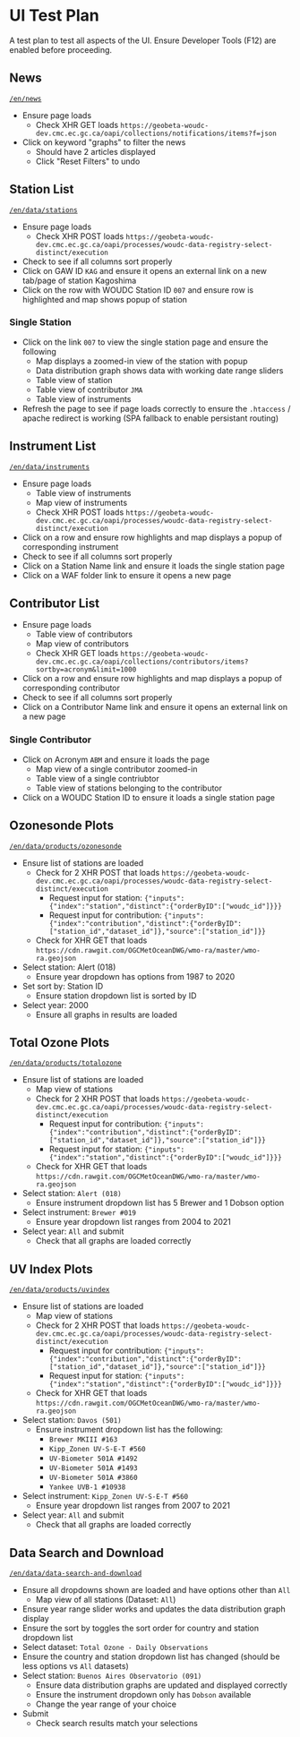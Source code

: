 # UI Test Plan

A test plan to test all aspects of the UI. Ensure Developer Tools (F12) are enabled before proceeding.

## News

[`/en/news`](https://beta-woudc-dev.cmc.ec.gc.ca/en/news)

- Ensure page loads
  - Check XHR GET loads `https://geobeta-woudc-dev.cmc.ec.gc.ca/oapi/collections/notifications/items?f=json`
- Click on keyword "graphs" to filter the news
  - Should have 2 articles displayed
  - Click "Reset Filters" to undo

## Station List

[`/en/data/stations`](https://beta-woudc-dev.cmc.ec.gc.ca/en/data/stations)

- Ensure page loads
  - Check XHR POST loads `https://geobeta-woudc-dev.cmc.ec.gc.ca/oapi/processes/woudc-data-registry-select-distinct/execution`
- Check to see if all columns sort properly
- Click on GAW ID `KAG` and ensure it opens an external link on a new tab/page of station Kagoshima
- Click on the row with WOUDC Station ID `007` and ensure row is highlighted and map shows popup of station

### Single Station

- Click on the link `007` to view the single station page and ensure the following
  - Map displays a zoomed-in view of the station with popup
  - Data distribution graph shows data with working date range sliders
  - Table view of station
  - Table view of contributor `JMA`
  - Table view of instruments
- Refresh the page to see if page loads correctly to ensure the `.htaccess` / apache redirect is working (SPA fallback to enable persistant routing)

## Instrument List

[`/en/data/instruments`](https://beta-woudc-dev.cmc.ec.gc.ca/en/data/instruments)

- Ensure page loads
  - Table view of instruments
  - Map view of instruments
  - Check XHR POST loads `https://geobeta-woudc-dev.cmc.ec.gc.ca/oapi/processes/woudc-data-registry-select-distinct/execution`
- Click on a row and ensure row highlights and map displays a popup of corresponding instrument
- Check to see if all columns sort properly
- Click on a Station Name link and ensure it loads the single station page
- Click on a WAF folder link to ensure it opens a new page

## Contributor List

- Ensure page loads
  - Table view of contributors
  - Map view of contributors
  - Check XHR GET loads `https://geobeta-woudc-dev.cmc.ec.gc.ca/oapi/collections/contributors/items?sortby=acronym&limit=1000`
- Click on a row and ensure row highlights and map displays a popup of corresponding contributor
- Check to see if all columns sort properly
- Click on a Contributor Name link and ensure it opens an external link on a new page

### Single Contributor

- Click on Acronym `ABM` and ensure it loads the page
  - Map view of a single contributor zoomed-in
  - Table view of a single contriubtor
  - Table view of stations belonging to the contributor
- Click on a WOUDC Station ID to ensure it loads a single station page

## Ozonesonde Plots

[`/en/data/products/ozonesonde`](https://beta-woudc-dev.cmc.ec.gc.ca/en/data/products/ozonesonde)

- Ensure list of stations are loaded
  - Check for 2 XHR POST that loads `https://geobeta-woudc-dev.cmc.ec.gc.ca/oapi/processes/woudc-data-registry-select-distinct/execution`
    - Request input for station: `{"inputs":{"index":"station","distinct":{"orderByID":["woudc_id"]}}}`
    - Request input for contribution: `{"inputs":{"index":"contribution","distinct":{"orderByID":["station_id","dataset_id"]},"source":["station_id"]}}`
  - Check for XHR GET that loads `https://cdn.rawgit.com/OGCMetOceanDWG/wmo-ra/master/wmo-ra.geojson`
- Select station: Alert (018)
  - Ensure year dropdown has options from 1987 to 2020
- Set sort by: Station ID
  - Ensure station dropdown list is sorted by ID
- Select year: 2000
  - Ensure all graphs in results are loaded


## Total Ozone Plots

[`/en/data/products/totalozone`](https://beta-woudc-dev.cmc.ec.gc.ca/en/data/products/totalozone)

- Ensure list of stations are loaded
  - Map view of stations
  - Check for 2 XHR POST that loads `https://geobeta-woudc-dev.cmc.ec.gc.ca/oapi/processes/woudc-data-registry-select-distinct/execution`
    - Request input for contribution: `{"inputs":{"index":"contribution","distinct":{"orderByID":["station_id","dataset_id"]},"source":["station_id"]}}`
    - Request input for station: `{"inputs":{"index":"station","distinct":{"orderByID":["woudc_id"]}}}`
  - Check for XHR GET that loads `https://cdn.rawgit.com/OGCMetOceanDWG/wmo-ra/master/wmo-ra.geojson`
- Select station: `Alert (018)`
  - Ensure instrument dropdown list has 5 Brewer and 1 Dobson option
- Select instrument: `Brewer #019`
  - Ensure year dropdown list ranges from 2004 to 2021
- Select year: `All` and submit
  - Check that all graphs are loaded correctly

## UV Index Plots

[`/en/data/products/uvindex`](https://beta-woudc-dev.cmc.ec.gc.ca/en/data/products/uvindex)

- Ensure list of stations are loaded
  - Map view of stations
  - Check for 2 XHR POST that loads `https://geobeta-woudc-dev.cmc.ec.gc.ca/oapi/processes/woudc-data-registry-select-distinct/execution`
    - Request input for contribution: `{"inputs":{"index":"contribution","distinct":{"orderByID":["station_id","dataset_id"]},"source":["station_id"]}}`
    - Request input for station: `{"inputs":{"index":"station","distinct":{"orderByID":["woudc_id"]}}}`
  - Check for XHR GET that loads `https://cdn.rawgit.com/OGCMetOceanDWG/wmo-ra/master/wmo-ra.geojson`
- Select station: `Davos (501)`
  - Ensure instrument dropdown list has the following:
    - `Brewer MKIII #163`
    - `Kipp_Zonen UV-S-E-T #560`
    - `UV-Biometer 501A #1492`
    - `UV-Biometer 501A #1493`
    - `UV-Biometer 501A #3860`
    - `Yankee UVB-1 #10938`
- Select instrument: `Kipp_Zonen UV-S-E-T #560`
  - Ensure year dropdown list ranges from 2007 to 2021
- Select year: `All` and submit
  - Check that all graphs are loaded correctly

## Data Search and Download

[`/en/data/data-search-and-download`](https://beta-woudc-dev.cmc.ec.gc.ca/en/data/data-search-and-download)

- Ensure all dropdowns shown are loaded and have options other than `All`
  - Map view of all stations (Dataset: `All`)
- Ensure year range slider works and updates the data distribution graph display
- Ensure the sort by toggles the sort order for country and station dropdown list
- Select dataset: `Total Ozone - Daily Observations`
 - Ensure the country and station dropdown list has changed (should be less options vs `All` datasets)
 - Select station: `Buenos Aires Observatorio (091)`
   - Ensure data distribution graphs are updated and displayed correctly
   - Ensure the instrument dropdown only has `Dobson` available
   - Change the year range of your choice
 - Submit
   - Check search results match your selections
